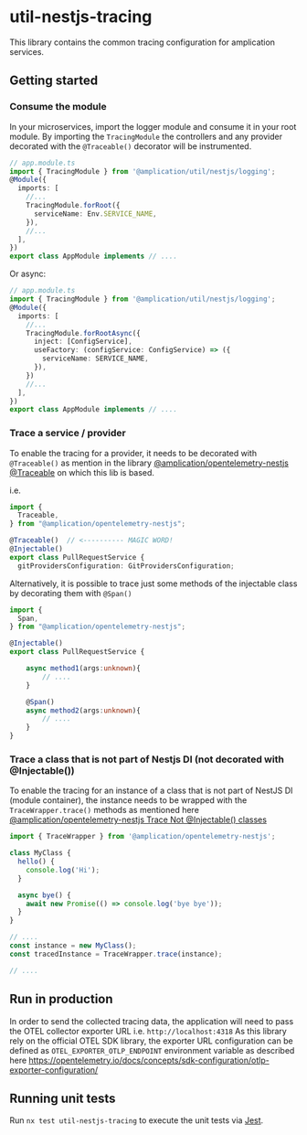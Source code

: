 # util-nestjs-tracing

This library contains the common tracing configuration for amplication services.

## Getting started

### Consume the module

In your microservices, import the logger module and consume it in your root module.
By importing the `TracingModule` the controllers and any provider decorated with the `@Traceable()` decorator will be instrumented. 


```ts
// app.module.ts
import { TracingModule } from '@amplication/util/nestjs/logging';
@Module({
  imports: [
    //...
    TracingModule.forRoot({
      serviceName: Env.SERVICE_NAME,
    }),
    //...
  ],
})
export class AppModule implements // ....
```

Or async:
```ts
// app.module.ts
import { TracingModule } from '@amplication/util/nestjs/logging';
@Module({
  imports: [
    //...
    TracingModule.forRootAsync({
      inject: [ConfigService],
      useFactory: (configService: ConfigService) => ({
        serviceName: SERVICE_NAME,
      }),
    })
    //...
  ],
})
export class AppModule implements // ....
```


### Trace a service / provider

To enable the tracing for a provider, it needs to be decorated with `@Traceable()` as mention in the library [@amplication/opentelemetry-nestjs @Traceable](https://github.com/overbit/opentelemetry-nestjs#traceable) on which this lib is based.

i.e.
```ts
import {
  Traceable,
} from "@amplication/opentelemetry-nestjs";

@Traceable()  // <---------- MAGIC WORD!
@Injectable()
export class PullRequestService {
  gitProvidersConfiguration: GitProvidersConfiguration;
```

Alternatively, it is possible to trace just some methods of the injectable class by decorating them with `@Span()`

```ts
import {
  Span,
} from "@amplication/opentelemetry-nestjs";

@Injectable()
export class PullRequestService {

    async method1(args:unknown){
        // ....
    } 

    @Span()
    async method2(args:unknown){
        // ....
    } 
}
```

### Trace a class that is not part of Nestjs DI (not decorated with @Injectable())

To enable the tracing for an instance of a class that is not part of NestJS DI (module container), the instance needs to be wrapped with 
the `TraceWrapper.trace()` methods as mentioned here [@amplication/opentelemetry-nestjs Trace Not @Injectable() classes](https://github.com/overbit/opentelemetry-nestjs#trace-not-injectable-classes) 

```ts
import { TraceWrapper } from '@amplication/opentelemetry-nestjs';

class MyClass {
  hello() {
    console.log('Hi');
  }

  async bye() {
    await new Promise(() => console.log('bye bye'));
  }
}

// ....
const instance = new MyClass();
const tracedInstance = TraceWrapper.trace(instance);

// ....
```

## Run in production

In order to send the collected tracing data, the application will need to pass the OTEL collector exporter URL i.e. `http://localhost:4318`
As this library rely on the official OTEL SDK library, the exporter URL configuration can be defined as `OTEL_EXPORTER_OTLP_ENDPOINT` environment variable as described here
https://opentelemetry.io/docs/concepts/sdk-configuration/otlp-exporter-configuration/


## Running unit tests

Run `nx test util-nestjs-tracing` to execute the unit tests via [Jest](https://jestjs.io).
